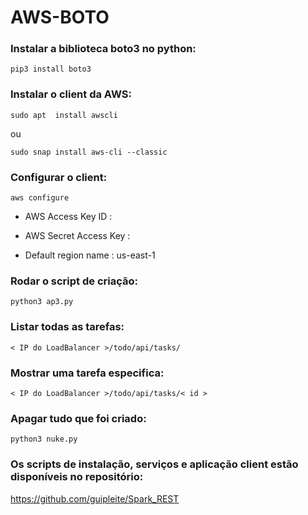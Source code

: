 # AWS-BOTO

### Instalar a biblioteca boto3 no python:
``` 
pip3 install boto3
```

### Instalar o client da AWS:
```
sudo apt  install awscli 
```
  ou
```
sudo snap install aws-cli --classic
```
### Configurar o client:
```
aws configure
```
- AWS Access Key ID : <!seu access key id>

- AWS Secret Access Key : <!sua secret access key>

- Default region name : us-east-1

### Rodar o script de criação:
```
python3 ap3.py
```

### Listar todas as tarefas:
```
< IP do LoadBalancer >/todo/api/tasks/
```
### Mostrar uma tarefa especifica:
```
< IP do LoadBalancer >/todo/api/tasks/< id >
```

### Apagar tudo que foi criado:
```
python3 nuke.py
```

### Os scripts de instalação, serviços e aplicação client estão disponíveis no repositório:
https://github.com/guipleite/Spark_REST
